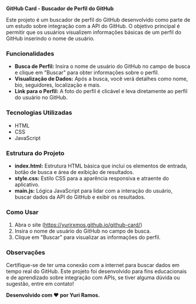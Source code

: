 **GitHub Card - Buscador de Perfil do GitHub**

Este projeto é um buscador de perfil do GitHub desenvolvido como parte de um estudo sobre integração com a API do GitHub. O objetivo principal é permitir que os usuários visualizem informações básicas de um perfil do GitHub inserindo o nome de usuário.

### Funcionalidades

- **Busca de Perfil:** Insira o nome de usuário do GitHub no campo de busca e clique em "Buscar" para obter informações sobre o perfil.
- **Visualização de Dados:** Após a busca, você verá detalhes como nome, bio, seguidores, localização e mais.
- **Link para o Perfil:** A foto do perfil é clicável e leva diretamente ao perfil do usuário no GitHub.

### Tecnologias Utilizadas

- HTML
- CSS
- JavaScript

### Estrutura do Projeto

- **index.html:** Estrutura HTML básica que inclui os elementos de entrada, botão de busca e área de exibição de resultados.
- **style.css:** Estilo CSS para a aparência responsiva e atraente do aplicativo.
- **main.js:** Lógica JavaScript para lidar com a interação do usuário, buscar dados da API do GitHub e exibir os resultados.

### Como Usar

1. Abra o site (https://yurirxmos.github.io/github-card/)
2. Insira o nome de usuário do GitHub no campo de busca.
3. Clique em "Buscar" para visualizar as informações do perfil.

### Observações

Certifique-se de ter uma conexão com a internet para buscar dados em tempo real do GitHub. Este projeto foi desenvolvido para fins educacionais e de aprendizado sobre integração com APIs, se tiver alguma dúvida ou sugestão, entre em contato!

**Desenvolvido com ❤️ por Yuri Ramos.**
